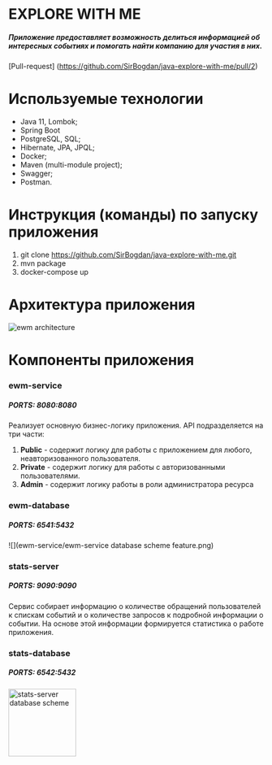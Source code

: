 # EXPLORE WITH ME
##### Приложение предоставляет возможность делиться информацией об интересных событиях и помогать найти компанию для участия в них.

[Pull-request] (https://github.com/SirBogdan/java-explore-with-me/pull/2)

# Используемые технологии
* Java 11, Lombok;
* Spring Boot
* PostgreSQL, SQL;
* Hibernate, JPA, JPQL;
* Docker;
* Maven (multi-module project);
* Swagger;
* Postman.

# Инструкция (команды) по запуску приложения

1. git clone https://github.com/SirBogdan/java-explore-with-me.git
2. mvn package
3. docker-compose up

# Архитектура приложения

![ewm architecture](https://user-images.githubusercontent.com/100284165/205351591-40b3031f-b4be-425d-8dd0-c633783989fc.png)

# Компоненты приложения

### ewm-service
##### PORTS: 8080:8080
Реализует основную бизнес-логику приложения. API подразделяется на три части:
1. **Public** - содержит логику для работы с приложением для любого, неавторизованного пользователя.
2. **Private** - содержит логику для работы с авторизованными пользователями.
3. **Admin** - содержит логику работы в роли администратора ресурса

### ewm-database
##### PORTS: 6541:5432

![](ewm-service/ewm-service database scheme feature.png)

### stats-server
##### PORTS: 9090:9090
Сервис собирает информацию о количестве обращений пользователей к спискам событий и о количестве запросов к подробной
информации о событии. На основе этой информации формируется статистика о работе приложения.

### stats-database
##### PORTS: 6542:5432
<img width="133" alt="stats-server database scheme" src="https://user-images.githubusercontent.com/100284165/205351696-69e49d11-701b-43f0-8fc3-6ed80c3348de.PNG">


